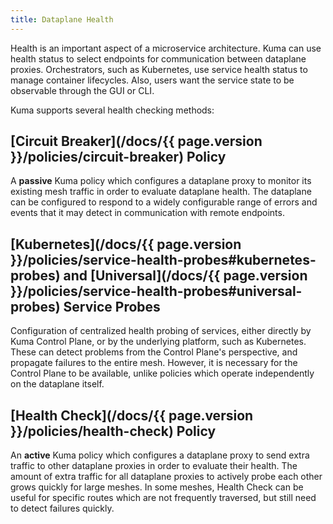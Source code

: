```yaml
---
title: Dataplane Health
---
```


Health is an important aspect of a microservice architecture. Kuma can use health status
to select endpoints for communication between dataplane proxies.
Orchestrators, such as Kubernetes, use service health status to manage container lifecycles.
Also, users want the service state to be observable through the GUI or CLI.


Kuma supports several health checking methods:

## [Circuit Breaker](/docs/{{ page.version }}/policies/circuit-breaker) Policy

  A **passive** Kuma policy which configures a dataplane proxy to monitor its existing
  mesh traffic in order to evaluate dataplane health. The dataplane can be configured to
  respond to a widely configurable range of errors and events that it may detect in communication
  with remote endpoints.

## [Kubernetes](/docs/{{ page.version }}/policies/service-health-probes#kubernetes-probes) and [Universal](/docs/{{ page.version }}/policies/service-health-probes#universal-probes) Service Probes

  Configuration of centralized health probing of services, either directly by Kuma Control Plane,
  or by the underlying platform, such as Kubernetes.  These can detect problems from the
  Control Plane's perspective, and propagate failures to the entire mesh. However, it is necessary
  for the Control Plane to be available, unlike policies which operate independently on the
  dataplane itself.

## [Health Check](/docs/{{ page.version }}/policies/health-check) Policy

  An **active** Kuma policy which configures a dataplane proxy to send extra traffic
  to other dataplane proxies in order to evaluate their health. The amount of extra traffic
  for all dataplane proxies to actively probe each other grows quickly for large meshes. In some
  meshes, Health Check can be useful for specific routes which are not frequently traversed,
  but still need to detect failures quickly.
